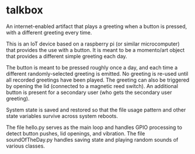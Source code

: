 # talkbox
An internet-enabled artifact that plays a greeting when a button is pressed, with a different greeting every time.

This is an IoT device based on a raspberry pi (or similar microcomputer) that provides the use with a button. It is meant to be a momento/art object that provides a different simple greeting each day.

The button is meant to be pressed roughly once a day, and each time a different randomly-selected greeting is emitted.  No greeting is re-used until all recorded greetings have been played.  The greeting can also be
triggered by opening the lid (connected to a magnetic reed switch).  An additional button is present for a secondary user (who gets the secondary user greeting).

System state is saved and restored so that the file usage pattern and other state variables survive across system reboots.

The file hello.py serves as the main loop and handles GPIO processing to detect button pushes, lid openings, and vibration.
The file soundOfTheDay.py handles saving state and playing random sounds of various classes.
